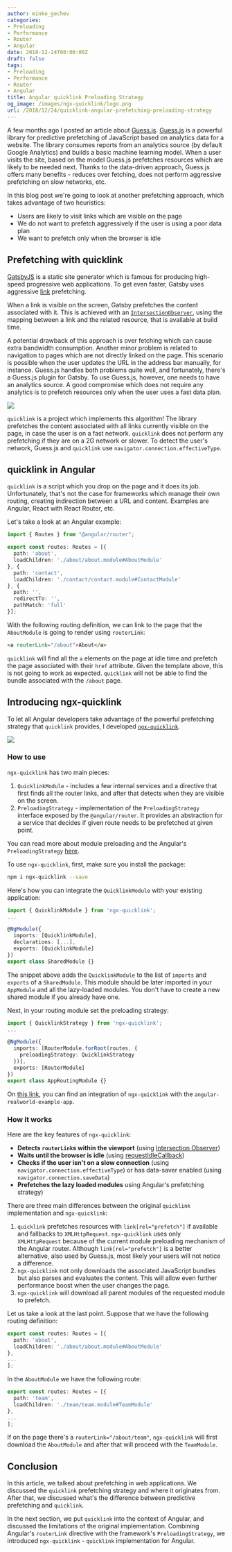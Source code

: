```yaml
---
author: minko_gechev
categories:
- Preloading
- Performance
- Router
- Angular
date: 2018-12-24T00:00:00Z
draft: false
tags:
- Preloading
- Performance
- Router
- Angular
title: Angular quicklink Preloading Strategy
og_image: /images/ngx-quicklink/logo.png
url: /2018/12/24/quicklink-angular-prefetching-preloading-strategy
---
```


A few months ago I posted an article about [Guess.js](https://blog.mgechev.com/2018/05/09/introducing-guess-js-data-driven-user-experiences-web/). [Guess.js](https://github.com/guess-js/guess) is a powerful library for predictive prefetching of JavaScript based on analytics data for a website. The library consumes reports from an analytics source (by default Google Analytics) and builds a basic machine learning model. When a user visits the site, based on the model Guess.js prefetches resources which are likely to be needed next. Thanks to the data-driven approach, Guess.js offers many benefits - reduces over fetching, does not perform aggressive prefetching on slow networks, etc.

In this blog post we're going to look at another prefetching approach, which takes advantage of two heuristics:
- Users are likely to visit links which are visible on the page
- We do not want to prefetch aggressively if the user is using a poor data plan
- We want to prefetch only when the browser is idle

## Prefetching with quicklink

[GatsbyJS](https://www.gatsbyjs.org/) is a static site generator which is famous for producing high-speed progressive web applications. To get even faster, Gatsby uses aggressive [link](https://github.com/gatsbyjs/gatsby/tree/master/packages/gatsby-link?sa=D&ust=1522637949841000) prefetching.

When a link is visible on the screen, Gatsby prefetches the content associated with it. This is achieved with an [`IntersectionObserver`](https://developer.mozilla.org/en-US/docs/Web/API/Intersection_Observer_API), using the mapping between a link and the related resource, that is available at build time.

A potential drawback of this approach is over fetching which can cause extra bandwidth consumption. Another minor problem is related to navigation to pages which are not directly linked on the page. This scenario is possible when the user updates the URL in the address bar manually, for instance. Guess.js handles both problems quite well, and fortunately, there's a Guess.js plugin for Gatsby. To use Guess.js, however, one needs to have an analytics source. A good compromise which does not require any analytics is to prefetch resources only when the user uses a fast data plan.

<img src="/images/ngx-quicklink/quicklink.png" style="display: block; margin: auto">

`quicklink` is a project which implements this algorithm! The library prefetches the content associated with all links currently visible on the page, in case the user is on a fast network. `quicklink` does not perform any prefetching if they are on a 2G network or slower. To detect the user's network, Guess.js and `quicklink` use `navigator.connection.effectiveType`.

## quicklink in Angular

`quicklink` is a script which you drop on the page and it does its job. Unfortunately, that's not the case for frameworks which manage their own routing, creating indirection between a URL and content. Examples are Angular, React with React Router, etc.

Let's take a look at an Angular example:

```ts
import { Routes } from "@angular/router";

export const routes: Routes = [{
  path: 'about',
  loadChildren: './about/about.module#AboutModule'
}, {
  path: 'contact',
  loadChildren: './contact/contact.module#ContactModule'
}, {
  path: '',
  redirectTo: '',
  pathMatch: 'full'
}];
```

With the following routing definition, we can link to the page that the `AboutModule` is going to render using `routerLink`:

```html
<a routerLink="/about">About</a>
```

`quicklink` will find all the `a` elements on the page at idle time and prefetch the page associated with their `href` attribute. Given the template above, this is not going to work as expected. `quicklink` will not be able to find the bundle associated with the `/about` page.

## Introducing ngx-quicklink

To let all Angular developers take advantage of the powerful prefetching strategy that `quicklink` provides, I developed [`ngx-quicklink`](https://github.com/mgechev/ngx-quicklink).

<img src="/images/ngx-quicklink/logo.png" style="display: block; margin: auto">

### How to use

`ngx-quicklink` has two main pieces:

1. `QuicklinkModule` - includes a few internal services and a directive that first finds all the router links, and after that detects when they are visible on the screen.
1. `PreloadingStrategy` - implementation of the `PreloadingStrategy` interface exposed by the `@angular/router`. It provides an abstraction for a service that decides if given route needs to be prefetched at given point.

You can read more about module preloading and the Angular's `PreloadingStrategy` [here](https://vsavkin.com/angular-router-preloading-modules-ba3c75e424cb).

To use `ngx-quicklink`, first, make sure you install the package:

```bash
npm i ngx-quicklink --save
```

Here's how you can integrate the `QuicklinkModule` with your existing application:

```ts
import { QuicklinkModule } from 'ngx-quicklink';
...

@NgModule({
  imports: [QuicklinkModule],
  declarations: [...],
  exports: [QuicklinkModule]
})
export class SharedModule {}
```

The snippet above adds the `QuicklinkModule` to the list of `imports` and `exports` of a `SharedModule`. This module should be later imported in your `AppModule` and all the lazy-loaded modules. You don't have to create a new shared module if you already have one.

Next, in your routing module set the preloading strategy:

```ts
import { QuicklinkStrategy } from 'ngx-quicklink';
...

@NgModule({
  imports: [RouterModule.forRoot(routes, {
    preloadingStrategy: QuicklinkStrategy
  })],
  exports: [RouterModule]
})
export class AppRoutingModule {}
```

On [this link](https://github.com/mgechev/angular-realworld-example-app-qucklink/commit/33ea101c7d84bb5ca086f107148bbc958659f83f), you can find an integration of `ngx-quicklink` with the `angular-realworld-example-app`.

### How it works

Here are the key features of `ngx-quicklink`:

* **Detects `routerLink`s within the viewport** (using [Intersection Observer](https://developer.mozilla.org/en-US/docs/Web/API/Intersection_Observer_API))
* **Waits until the browser is idle** (using [requestIdleCallback](https://developer.mozilla.org/en-US/docs/Web/API/Window/requestIdleCallback))
* **Checks if the user isn't on a slow connection** (using `navigator.connection.effectiveType`) or has data-saver enabled (using `navigator.connection.saveData`)
* **Prefetches the lazy loaded modules** using Angular's prefetching strategy)

There are three main differences between the original `quicklink` implementation and `ngx-quicklink`:

1. `quicklink` prefetches resources with `link[rel="prefetch"]` if available and fallbacks to `XMLHttpRequest`. `ngx-quicklink` uses only `XMLHttpRequest` because of the current module preloading mechanism of the Angular router. Although `link[rel="prefetch"]` is a better alternative, also used by Guess.js, most likely your users will not notice a difference.
1. `ngx-quicklink` not only downloads the associated JavaScript bundles but also parses and evaluates the content. This will allow even further performance boost when the user changes the page.
1. `ngx-quicklink` will download all parent modules of the requested module to prefetch.

Let us take a look at the last point. Suppose that we have the following routing definition:

```ts
export const routes: Routes = [{
  path: 'about',
  loadChildren: './about/about.module#AboutModule'
},
...
];
```

In the `AboutModule` we have the following route:

```ts
export const routes: Routes = [{
  path: 'team',
  loadChildren: './team/team.module#TeamModule'
},
...
];
```

If on the page there's a `routerLink="/about/team"`, `ngx-quicklink` will first download the `AboutModule` and after that will proceed with the `TeamModule`.

## Conclusion

In this article, we talked about prefetching in web applications. We discussed the `quicklink` prefetching strategy and where it originates from. After that, we discussed what's the difference between predictive prefetching and `quicklink`.

In the next section, we put `quicklink` into the context of Angular, and discussed the limitations of the original implementation. Combining Angular's `routerLink` directive with the framework's `PreloadingStrategy`, we introduced `ngx-quicklink` - `quicklink` implementation for Angular.
